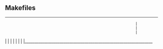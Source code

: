 ## Makefiles
_________________________________________________________________
                                                                |
                                                                |
                                                                |
                                                       
|
|
|
|
|
|
|
|__________________________________________________________________
